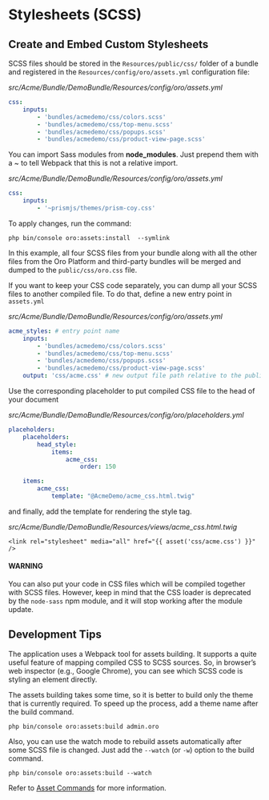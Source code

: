 <a id="book-layout-css-files"></a>

# Stylesheets (SCSS)

## Create and Embed Custom Stylesheets

SCSS files should be stored in the `Resources/public/css/` folder of a bundle and registered in the `Resources/config/oro/assets.yml` configuration file:

*src/Acme/Bundle/DemoBundle/Resources/config/oro/assets.yml*
```yaml
css:
    inputs:
        - 'bundles/acmedemo/css/colors.scss'
        - 'bundles/acmedemo/css/top-menu.scss'
        - 'bundles/acmedemo/css/popups.scss'
        - 'bundles/acmedemo/css/product-view-page.scss'
```

You can import Sass modules from **node_modules**. Just prepend them with a ~ to tell Webpack that this is not a relative import.

*src/Acme/Bundle/DemoBundle/Resources/config/oro/assets.yml*
```yaml
css:
    inputs:
        - '~prismjs/themes/prism-coy.css'
```

To apply changes, run the command:

```none
php bin/console oro:assets:install  --symlink
```

In this example, all four SCSS files from your bundle along with all the other files from the Oro Platform
and third-party bundles will be merged and dumped to the `public/css/oro.css` file.

If you want to keep your CSS code separately, you can dump all your SCSS files to another compiled file.
To do that, define a new entry point in `assets.yml`

*src/Acme/Bundle/DemoBundle/Resources/config/oro/assets.yml*
```yaml
acme_styles: # entry point name
    inputs:
        - 'bundles/acmedemo/css/colors.scss'
        - 'bundles/acmedemo/css/top-menu.scss'
        - 'bundles/acmedemo/css/popups.scss'
        - 'bundles/acmedemo/css/product-view-page.scss'
    output: 'css/acme.css' # new output file path relative to the public/ folder
```

Use the corresponding placeholder to put compiled CSS file to the head of your document

*src/Acme/Bundle/DemoBundle/Resources/config/oro/placeholders.yml*
```yaml
placeholders:
    placeholders:
        head_style:
            items:
                acme_css:
                    order: 150

    items:
        acme_css:
            template: "@AcmeDemo/acme_css.html.twig"
```

and finally, add the template for rendering the style tag.

*src/Acme/Bundle/DemoBundle/Resources/views/acme_css.html.twig*
```html+jinja
<link rel="stylesheet" media="all" href="{{ asset('css/acme.css') }}" />
```

#### WARNING
You can also put your code in CSS files which will be compiled together with SCSS files. However, keep in mind that the CSS loader is deprecated by the `node-sass` npm module, and it will stop working after the module update.

## Development Tips

The application uses a Webpack tool for assets building. It supports a quite useful feature of mapping
compiled CSS to SCSS sources. So, in browser’s web inspector (e.g., Google Chrome), you can see
which SCSS code is styling an element directly.

The assets building takes some time, so it is better to build only the theme that is currently required. To speed up the process, add a theme name after the build command.

```none
php bin/console oro:assets:build admin.oro
```

Also, you can use the watch mode to rebuild assets automatically after some SCSS file is changed.
Just add the `--watch` (or `-w`) option to the build command.

```none
php bin/console oro:assets:build --watch
```

Refer to [Asset Commands](../../bundles/platform/AssetBundle/commands.md#bundle-docs-platform-asset-bundle-commands) for more information.

<!-- Frontend -->
